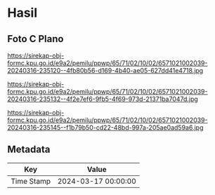# Hasil

## Foto C Plano

https://sirekap-obj-formc.kpu.go.id/e9a2/pemilu/ppwp/65/71/02/10/02/6571021002039-20240316-235120--4fb80b56-d169-4b40-ae05-627dd41e4718.jpg

https://sirekap-obj-formc.kpu.go.id/e9a2/pemilu/ppwp/65/71/02/10/02/6571021002039-20240316-235132--4f2e7ef6-9fb5-4f69-973d-21371ba7047d.jpg

https://sirekap-obj-formc.kpu.go.id/e9a2/pemilu/ppwp/65/71/02/10/02/6571021002039-20240316-235145--f1b79b50-cd22-48bd-997a-205ae0ad59a6.jpg


## Metadata

| Key        | Value               |
| ---------- | ------------------- |
| Time Stamp | 2024-03-17 00:00:00 |



